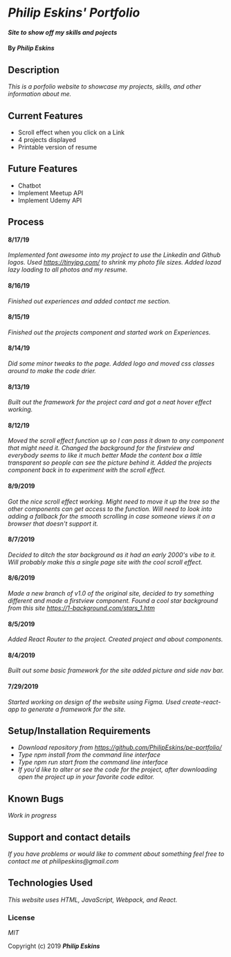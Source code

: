 # _Philip Eskins' Portfolio_

#### _Site to show off my skills and pojects_

#### By _**Philip Eskins**_

## Description

_This is a porfolio website to showcase my projects, skills, and other information about me._

## Current Features
* Scroll effect when you click on a Link
* 4 projects displayed
* Printable version of resume

## Future Features
* Chatbot
* Implement Meetup API
* Implement Udemy API

## Process

#### 8/17/19
_Implemented font awesome into my project to use the Linkedin and Github logos. Used https://tinyjpg.com/ to shrink my photo file sizes. Added lozad lazy loading to all photos and my resume._

#### 8/16/19
_Finished out experiences and added contact me section._

#### 8/15/19
_Finished out the projects component and started work on Experiences._

#### 8/14/19
_Did some minor tweaks to the page. Added logo and moved css classes around to make the code drier._

#### 8/13/19
_Built out the framework for the project card and got a neat hover effect working._

#### 8/12/19
_Moved the scroll effect function up so I can pass it down to any component that might need it. Changed the background for the firstview and everybody seems to like it much better Made the content box a little transparent so people can see the picture behind it. Added the projects component back in to experiment with the scroll effect._

#### 8/9/2019
_Got the nice scroll effect working. Might need to move it up the tree so the other components can get access to the function. Will need to look into adding a fallback for the smooth scrolling in case someone views it on a browser that doesn't support it._

#### 8/7/2019
_Decided to ditch the star background as it had an early 2000's vibe to it. Will probably make this a single page site with the cool scroll effect._

#### 8/6/2019
_Made a new branch of v1.0 of the original site, decided to try something different and made a firstview component. Found a cool star background from this site https://1-background.com/stars_1.htm_

#### 8/5/2019
_Added React Router to the project. Created project and about components._

#### 8/4/2019
_Built out some basic framework for the site added picture and side nav bar._

#### 7/29/2019
_Started working on design of the website using Figma. Used create-react-app to generate a framework for the site._


## Setup/Installation Requirements

* _Download repository from https://github.com/PhilipEskins/pe-portfolio/_
* _Type npm install from the command line interface_
* _Type npm run start from the command line interface_
* _If you'd like to alter or see the code for the project, after downloading open the project up in your favorite code editor._

## Known Bugs

_Work in progress_

## Support and contact details

_If you have problems or would like to comment about something feel free to contact me at philipeskins@gmail.com_

## Technologies Used

_This website uses HTML, JavaScript, Webpack, and React._

### License

*MIT*

Copyright (c) 2019 **_Philip Eskins_**
